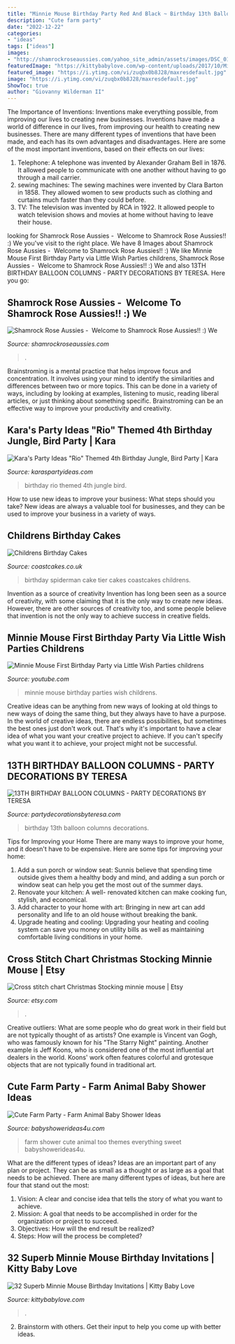 ```yaml
---
title: "Minnie Mouse Birthday Party Red And Black ~ Birthday 13th Balloon Columns Decorations"
description: "Cute farm party"
date: "2022-12-22"
categories:
- "ideas"
tags: ["ideas"]
images:
- "http://shamrockroseaussies.com/yahoo_site_admin/assets/images/DSC_0152.176182016_std.JPG"
featuredImage: "https://kittybabylove.com/wp-content/uploads/2017/10/Minnie-Mouse-Photo-Birthday-Invitations.jpg"
featured_image: "https://i.ytimg.com/vi/zuqbx0b8J28/maxresdefault.jpg"
image: "https://i.ytimg.com/vi/zuqbx0b8J28/maxresdefault.jpg"
ShowToc: true
author: "Giovanny Wilderman II"
---
```



The Importance of Inventions: Inventions make everything possible, from improving our lives to creating new businesses.
Inventions have made a world of difference in our lives, from improving our health to creating new businesses. There are many different types of inventions that have been made, and each has its own advantages and disadvantages. Here are some of the most important inventions, based on their effects on our lives:
1. Telephone: A telephone was invented by Alexander Graham Bell in 1876. It allowed people to communicate with one another without having to go through a mail carrier. 
2. sewing machines: The sewing machines were invented by Clara Barton in 1858. They allowed women to sew products such as clothing and curtains much faster than they could before. 
3. TV: The television was invented by RCA in 1922. It allowed people to watch television shows and movies at home without having to leave their house. 

	

		
looking for Shamrock Rose Aussies - ﻿﻿﻿ Welcome to Shamrock Rose Aussies!! :) We you've visit to the right place. We have 8 Images about Shamrock Rose Aussies - ﻿﻿﻿ Welcome to Shamrock Rose Aussies!! :) We like Minnie Mouse First Birthday Party via Little Wish Parties childrens, Shamrock Rose Aussies - ﻿﻿﻿ Welcome to Shamrock Rose Aussies!! :) We and also 13TH BIRTHDAY BALLOON COLUMNS - PARTY DECORATIONS BY TERESA. Here you go:
		
    
## Shamrock Rose Aussies - ﻿﻿﻿ Welcome To Shamrock Rose Aussies!! :) We

<img loading=lazy src="http://shamrockroseaussies.com/yahoo_site_admin/assets/images/DSC_0152.176182016_std.JPG" onerror="this.onerror=null;this.src='https://tse1.mm.bing.net/th?id=OIP.vRi7D3a6s9fzxfQvZVy64wHaE-&amp;pid=15.1';" alt="Shamrock Rose Aussies - ﻿﻿﻿ Welcome to Shamrock Rose Aussies!! :) We">

_Source: shamrockroseaussies.com_

>. 

	

Brainstroming is a mental practice that helps improve focus and concentration. It involves using your mind to identify the similarities and differences between two or more topics. This can be done in a variety of ways, including by looking at examples, listening to music, reading liberal articles, or just thinking about something specific. Brainstroming can be an effective way to improve your productivity and creativity.

    
## Kara&#039;s Party Ideas &quot;Rio&quot; Themed 4th Birthday Jungle, Bird Party | Kara

<img loading=lazy src="http://www.karaspartyideas.com/wp-content/uploads/2012/06/545046_297077377053262_1923773364_n_600x901.jpg" onerror="this.onerror=null;this.src='https://tse3.mm.bing.net/th?id=OIP.TmemvH9sqSItxoa6nvA8TAHaLH&amp;pid=15.1';" alt="Kara&#039;s Party Ideas &quot;Rio&quot; Themed 4th Birthday Jungle, Bird Party | Kara">

_Source: karaspartyideas.com_

>birthday rio themed 4th jungle bird. 

	

How to use new ideas to improve your business: What steps should you take?
New ideas are always a valuable tool for businesses, and they can be used to improve your business in a variety of ways.

    
## Childrens Birthday Cakes

<img loading=lazy src="https://coastcakes.co.uk/wp-content/uploads/2013/12/Picture-36223s.jpg" onerror="this.onerror=null;this.src='https://tse2.mm.bing.net/th?id=OIP.501aHS9iAhgcFavL4khrEgHaLO&amp;pid=15.1';" alt="Childrens Birthday Cakes">

_Source: coastcakes.co.uk_

>birthday spiderman cake tier cakes coastcakes childrens. 

	

Invention as a source of creativity
Invention has long been seen as a source of creativity, with some claiming that it is the only way to create new ideas. However, there are other sources of creativity too, and some people believe that invention is not the only way to achieve success in creative fields.

    
## Minnie Mouse First Birthday Party Via Little Wish Parties Childrens

<img loading=lazy src="https://i.ytimg.com/vi/zuqbx0b8J28/maxresdefault.jpg" onerror="this.onerror=null;this.src='https://tse3.mm.bing.net/th?id=OIP.-BQKVRbQyHIIa5mIBFu_rQHaEK&amp;pid=15.1';" alt="Minnie Mouse First Birthday Party via Little Wish Parties childrens">

_Source: youtube.com_

>minnie mouse birthday parties wish childrens. 

	

Creative ideas can be anything from new ways of looking at old things to new ways of doing the same thing, but they always have to have a purpose. In the world of creative ideas, there are endless possibilities, but sometimes the best ones just don't work out. That's why it's important to have a clear idea of what you want your creative project to achieve. If you can't specify what you want it to achieve, your project might not be successful.

    
## 13TH BIRTHDAY BALLOON COLUMNS - PARTY DECORATIONS BY TERESA

<img loading=lazy src="http://www.partydecorationsbyteresa.com/uploads/8/5/6/7/8567309/13th-birthday-columns_orig.jpg" onerror="this.onerror=null;this.src='https://tse3.mm.bing.net/th?id=OIP.YZwAtYacKd0wJX2QERRSlAHaJ4&amp;pid=15.1';" alt="13TH BIRTHDAY BALLOON COLUMNS - PARTY DECORATIONS BY TERESA">

_Source: partydecorationsbyteresa.com_

>birthday 13th balloon columns decorations. 

	

Tips for Improving your Home
There are many ways to improve your home, and it doesn't have to be expensive. Here are some tips for improving your home: 
1. Add a sun porch or window seat: Sunnis believe that spending time outside gives them a healthy body and mind, and adding a sun porch or window seat can help you get the most out of the summer days. 
2. Renovate your kitchen: A well- renovated kitchen can make cooking fun, stylish, and economical. 
3. Add character to your home with art: Bringing in new art can add personality and life to an old house without breaking the bank. 
4. Upgrade heating and cooling: Upgrading your heating and cooling system can save you money on utility bills as well as maintaining comfortable living conditions in your home.

    
## Cross Stitch Chart Christmas Stocking Minnie Mouse | Etsy

<img loading=lazy src="https://i.etsystatic.com/20467050/r/il/abbf6d/2006582560/il_794xN.2006582560_1psd.jpg" onerror="this.onerror=null;this.src='https://tse1.mm.bing.net/th?id=OIP.rX9PuASb7_mMfVqsHpQvJgHaMV&amp;pid=15.1';" alt="Cross stitch chart Christmas Stocking minnie mouse | Etsy">

_Source: etsy.com_

>. 

	

Creative outliers: What are some people who do great work in their field but are not typically thought of as artists?
One example is Vincent van Gogh, who was famously known for his "The Starry Night" painting. Another example is Jeff Koons, who is considered one of the most influential art dealers in the world. Koons' work often features colorful and grotesque objects that are not typically found in traditional art.

    
## Cute Farm Party - Farm Animal Baby Shower Ideas

<img loading=lazy src="https://babyshowerideas4u.com/wp-content/uploads/2014/07/IMG_1841-2E-682x1024.jpg" onerror="this.onerror=null;this.src='https://tse4.mm.bing.net/th?id=OIP.ODgNYcK2X73JjkwYhpqFJQHaLH&amp;pid=15.1';" alt="Cute Farm Party - Farm Animal Baby Shower Ideas">

_Source: babyshowerideas4u.com_

>farm shower cute animal too themes everything sweet babyshowerideas4u. 

	

What are the different types of ideas?
Ideas are an important part of any plan or project. They can be as small as a thought or as large as a goal that needs to be achieved. There are many different types of ideas, but here are four that stand out the most: 
1) Vision: A clear and concise idea that tells the story of what you want to achieve.
2) Mission: A goal that needs to be accomplished in order for the organization or project to succeed.
3) Objectives: How will the end result be realized? 
4) Steps: How will the process be completed?

    
## 32 Superb Minnie Mouse Birthday Invitations | Kitty Baby Love

<img loading=lazy src="https://kittybabylove.com/wp-content/uploads/2017/10/Minnie-Mouse-Photo-Birthday-Invitations.jpg" onerror="this.onerror=null;this.src='https://tse3.mm.bing.net/th?id=OIP.vMAqiP5HaH92Syrh7onDKQHaEo&amp;pid=15.1';" alt="32 Superb Minnie Mouse Birthday Invitations | Kitty Baby Love">

_Source: kittybabylove.com_

>. 

	

2. Brainstorm with others. Get their input to help you come up with better ideas.

